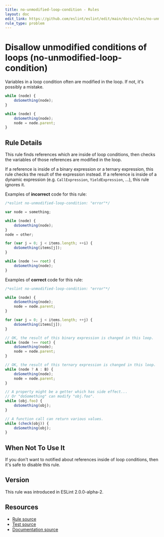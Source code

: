 ```yaml
---
title: no-unmodified-loop-condition - Rules
layout: doc
edit_link: https://github.com/eslint/eslint/edit/main/docs/rules/no-unmodified-loop-condition.md
rule_type: problem
---
```

<!-- Note: No pull requests accepted for this file. See README.md in the root directory for details. -->

# Disallow unmodified conditions of loops (no-unmodified-loop-condition)

Variables in a loop condition often are modified in the loop.
If not, it's possibly a mistake.

```js
while (node) {
    doSomething(node);
}
```

```js
while (node) {
    doSomething(node);
    node = node.parent;
}
```

## Rule Details

This rule finds references which are inside of loop conditions, then checks the
variables of those references are modified in the loop.

If a reference is inside of a binary expression or a ternary expression, this rule checks the result of
the expression instead.
If a reference is inside of a dynamic expression (e.g. `CallExpression`,
`YieldExpression`, ...), this rule ignores it.

Examples of **incorrect** code for this rule:

```js
/*eslint no-unmodified-loop-condition: "error"*/

var node = something;

while (node) {
    doSomething(node);
}
node = other;

for (var j = 0; j < items.length; ++i) {
    doSomething(items[j]);
}

while (node !== root) {
    doSomething(node);
}
```

Examples of **correct** code for this rule:

```js
/*eslint no-unmodified-loop-condition: "error"*/

while (node) {
    doSomething(node);
    node = node.parent;
}

for (var j = 0; j < items.length; ++j) {
    doSomething(items[j]);
}

// OK, the result of this binary expression is changed in this loop.
while (node !== root) {
    doSomething(node);
    node = node.parent;
}

// OK, the result of this ternary expression is changed in this loop.
while (node ? A : B) {
    doSomething(node);
    node = node.parent;
}

// A property might be a getter which has side effect...
// Or "doSomething" can modify "obj.foo".
while (obj.foo) {
    doSomething(obj);
}

// A function call can return various values.
while (check(obj)) {
    doSomething(obj);
}
```

## When Not To Use It

If you don't want to notified about references inside of loop conditions, then it's safe to disable this rule.

## Version

This rule was introduced in ESLint 2.0.0-alpha-2.

## Resources

* [Rule source](https://github.com/eslint/eslint/tree/HEAD/lib/rules/no-unmodified-loop-condition.js)
* [Test source](https://github.com/eslint/eslint/tree/HEAD/tests/lib/rules/no-unmodified-loop-condition.js)
* [Documentation source](https://github.com/eslint/eslint/tree/HEAD/docs/rules/no-unmodified-loop-condition.md)
